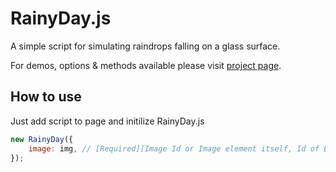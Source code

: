 # RainyDay.js

A simple script for simulating raindrops falling on a glass surface.

For demos, options & methods available please visit [project page](http://mubaidr.github.io/rainyday.js/).

## How to use

Just add script to page and initilize RainyDay.js

```js
new RainyDay({
    image: img, // [Required][Image Id or Image element itself, Id of Element having background Image or Element itself]
});
```
